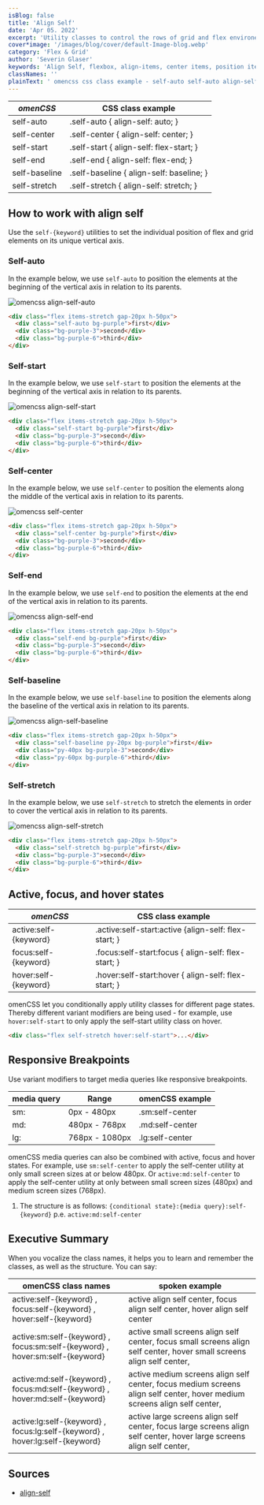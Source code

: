 ```yaml
---
isBlog: false
title: 'Align Self'
date: 'Apr 05. 2022'
excerpt: 'Utility classes to control the rows of grid and flex environements.'
cover*image: '/images/blog/cover/default-Image-blog.webp'
category: 'Flex & Grid'
author: 'Severin Glaser'
keywords: 'Align Self, flexbox, align-items, center items, position items'
classNames: ''
plainText: ' omencss css class example - self-auto self-auto align-self: auto; self-center self-center align-self: center; self-start self-start align-self: flex-start; self-end self-end align-self: flex-end; self-baseline self-baseline align-self: baseline; self-stretch self-stretch align-self: stretch; how to work with align self use the self- keyword utilities to set the individual position of flex and grid elements on its unique vertical axis self-auto in the example below we use self-auto to position the elements at the beginning of the vertical axis in relation to its parents ! omencss align-self-auto images docs flex align-items-stretch webp?style=centerme html div class=flex items-stretch gap-20px h-50px div class=self-auto bg-purple first div div class=bg-purple-3 second div div class=bg-purple-6 third div div self-start in the example below we use self-start to position the elements at the beginning of the vertical axis in relation to its parents ! omencss align-self-start images docs flex align-self-start webp?style=centerme html div class=flex items-stretch gap-20px h-50px div class=self-start bg-purple first div div class=bg-purple-3 second div div class=bg-purple-6 third div div self-center in the example below we use self-center to position the elements along the middle of the vertical axis in relation to its parents ! omencss self-center images docs flex align-self-center webp?style=centerme html div class=flex items-stretch gap-20px h-50px div class=self-center bg-purple first div div class=bg-purple-3 second div div class=bg-purple-6 third div div self-end in the example below we use self-end to position the elements at the end of the vertical axis in relation to its parents ! omencss align-self-end images docs flex align-self-end webp?style=centerme html div class=flex items-stretch gap-20px h-50px div class=self-end bg-purple first div div class=bg-purple-3 second div div class=bg-purple-6 third div div self-baseline in the example below we use self-baseline to position the elements along the baseline of the vertical axis in relation to its parents ! omencss align-self-baseline images docs flex align-self-baseline webp?style=centerme html div class=flex items-stretch gap-20px h-50px div class=self-baseline py-20px bg-purple first div div class=py-40px bg-purple-3 second div div class=py-60px bg-purple-6 third div div self-stretch in the example below we use self-stretch to stretch the elements in order to cover the vertical axis in relation to its parents ! omencss align-self-stretch images docs flex align-items-stretch webp?style=centerme html div class=flex items-stretch gap-20px h-50px div class=self-stretch bg-purple first div div class=bg-purple-3 second div div class=bg-purple-6 third div div active focus and hover states omencss css class example - - active:self- keyword active :self-start:active align-self: flex-start; focus:self- keyword focus :self-start:focus align-self: flex-start; hover:self- keyword hover :self-start:hover align-self: flex-start; omencss let you conditionally apply utility classes for different page states thereby different variant modifiers are being used - for example use hover:self-start to only apply the self-start utility class on hover html div class=flex self-stretch hover:self-start div responsive breakpoints use variant modifiers to target media queries like responsive breakpoints media query range omencss example - - sm: 0px - 480px sm:self-center md: 480px - 768px md:self-center lg: 768px - 1080px lg:self-center omencss media queries can also be combined with active focus and hover states for example use sm:self-center to apply the self-center utility at only small screen sizes at or below 480px or active:md:self-center to apply the self-center utility at only between small screen sizes 480px and medium screen sizes 768px 1 the structure is as follows: conditional state : media query :self- keyword p e active:md:self-center executive summary when you vocalize the class names it helps you to learn and remember the classes as well as the structure you can say: omencss class names spoken example active:self- keyword focus:self- keyword hover:self- keyword active align self center focus align self center hover align self center active:sm:self- keyword focus:sm:self- keyword hover:sm:self- keyword active small screens align self center focus small screens align self center hover small screens align self center active:md:self- keyword focus:md:self- keyword hover:md:self- keyword active medium screens align self center focus medium screens align self center hover medium screens align self center active:lg:self- keyword focus:lg:self- keyword hover:lg:self- keyword active large screens align self center focus large screens align self center hover large screens align self center sources - align-self https: developer mozilla org en-us docs web css align-self '
---
```


| _omenCSS_     | CSS class example                        |
| ------------- | ---------------------------------------- |
| self-auto     | .self-auto { align-self: auto; }         |
| self-center   | .self-center { align-self: center; }     |
| self-start    | .self-start { align-self: flex-start; }  |
| self-end      | .self-end { align-self: flex-end; }      |
| self-baseline | .self-baseline { align-self: baseline; } |
| self-stretch  | .self-stretch { align-self: stretch; }   |

## How to work with align self

Use the `self-{keyword}` utilities to set the individual position of flex and grid elements on its unique vertical axis.

### Self-auto

In the example below, we use `self-auto` to position the elements at the beginning of the vertical axis in relation to its parents.

![omencss align-self-auto](/images/docs/flex/align-items-stretch.webp?style=centerme)

```html
<div class="flex items-stretch gap-20px h-50px">
  <div class="self-auto bg-purple">first</div>
  <div class="bg-purple-3">second</div>
  <div class="bg-purple-6">third</div>
</div>
```

### Self-start

In the example below, we use `self-start` to position the elements at the beginning of the vertical axis in relation to its parents.

![omencss align-self-start](/images/docs/flex/align-self-start.webp?style=centerme)

```html
<div class="flex items-stretch gap-20px h-50px">
  <div class="self-start bg-purple">first</div>
  <div class="bg-purple-3">second</div>
  <div class="bg-purple-6">third</div>
</div>
```

### Self-center

In the example below, we use `self-center` to position the elements along the middle of the vertical axis in relation to its parents.

![omencss self-center](/images/docs/flex/align-self-center.webp?style=centerme)

```html
<div class="flex items-stretch gap-20px h-50px">
  <div class="self-center bg-purple">first</div>
  <div class="bg-purple-3">second</div>
  <div class="bg-purple-6">third</div>
</div>
```

### Self-end

In the example below, we use `self-end` to position the elements at the end of the vertical axis in relation to its parents.

![omencss align-self-end](/images/docs/flex/align-self-end.webp?style=centerme)

```html
<div class="flex items-stretch gap-20px h-50px">
  <div class="self-end bg-purple">first</div>
  <div class="bg-purple-3">second</div>
  <div class="bg-purple-6">third</div>
</div>
```

### Self-baseline

In the example below, we use `self-baseline` to position the elements along the baseline of the vertical axis in relation to its parents.

![omencss align-self-baseline](/images/docs/flex/align-self-baseline.webp?style=centerme)

```html
<div class="flex items-stretch gap-20px h-50px">
  <div class="self-baseline py-20px bg-purple">first</div>
  <div class="py-40px bg-purple-3">second</div>
  <div class="py-60px bg-purple-6">third</div>
</div>
```

### Self-stretch

In the example below, we use `self-stretch` to stretch the elements in order to cover the vertical axis in relation to its parents.

![omencss align-self-stretch](/images/docs/flex/align-items-stretch.webp?style=centerme)

```html
<div class="flex items-stretch gap-20px h-50px">
  <div class="self-stretch bg-purple">first</div>
  <div class="bg-purple-3">second</div>
  <div class="bg-purple-6">third</div>
</div>
```

## Active, focus, and hover states

| _omenCSS_             | CSS class example                                     |
| --------------------- | ----------------------------------------------------- |
| active:self-{keyword} | .active\:self-start:active {align-self: flex-start; } |
| focus:self-{keyword}  | .focus\:self-start:focus { align-self: flex-start; }  |
| hover:self-{keyword}  | .hover\:self-start:hover { align-self: flex-start; }  |

omenCSS let you conditionally apply utility classes for different page states. Thereby different variant modifiers are being used - for example, use `hover:self-start` to only apply the self-start utility class on hover.

```html
<div class="flex self-stretch hover:self-start">...</div>
```

## Responsive Breakpoints

Use variant modifiers to target media queries like responsive breakpoints.

| media query | Range          | omenCSS example |
| ----------- | -------------- | --------------- |
| sm:         | 0px - 480px    | .sm:self-center |
| md:         | 480px - 768px  | .md:self-center |
| lg:         | 768px - 1080px | .lg:self-center |

omenCSS media queries can also be combined with active, focus and hover states. For example, use `sm:self-center` to apply the self-center utility at only small screen sizes at or below 480px. Or `active:md:self-center` to apply the self-center utility at only between small screen sizes (480px) and medium screen sizes (768px).

1. The structure is as follows: `{conditional state}:{media query}:self-{keyword}` p.e. `active:md:self-center`

## Executive Summary

When you vocalize the class names, it helps you to learn and remember the classes, as well as the structure. You can say:

| omenCSS class names                                                          | spoken example                                                                                                           |
| ---------------------------------------------------------------------------- | ------------------------------------------------------------------------------------------------------------------------ |
| active:self-{keyword} , focus:self-{keyword} , hover:self-{keyword}          | active align self center, focus align self center, hover align self center                                               |
| active:sm:self-{keyword} , focus:sm:self-{keyword} , hover:sm:self-{keyword} | active small screens align self center, focus small screens align self center, hover small screens align self center,    |
| active:md:self-{keyword} , focus:md:self-{keyword} , hover:md:self-{keyword} | active medium screens align self center, focus medium screens align self center, hover medium screens align self center, |
| active:lg:self-{keyword} , focus:lg:self-{keyword} , hover:lg:self-{keyword} | active large screens align self center, focus large screens align self center, hover large screens align self center,    |

## Sources

- [align-self](https://developer.mozilla.org/en-US/docs/Web/CSS/align-self)
